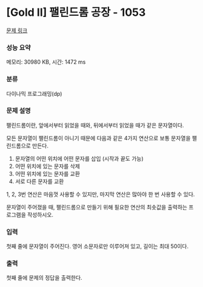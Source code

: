 # [Gold II] 팰린드롬 공장 - 1053 

[문제 링크](https://www.acmicpc.net/problem/1053) 

### 성능 요약

메모리: 30980 KB, 시간: 1472 ms

### 분류

다이나믹 프로그래밍(dp)

### 문제 설명

<p>팰린드롬이란, 앞에서부터 읽었을 때와, 뒤에서부터 읽었을 때가 같은 문자열이다.</p>

<p>모든 문자열이 팰린드롬이 아니기 때문에 다음과 같은 4가지 연산으로 보통 문자열을 팰린드롬으로 만든다.</p>

<ol>
	<li>문자열의 어떤 위치에 어떤 문자를 삽입 (시작과 끝도 가능)</li>
	<li>어떤 위치에 있는 문자를 삭제</li>
	<li>어떤 위치에 있는 문자를 교환</li>
	<li>서로 다른 문자를 교환</li>
</ol>

<p>1, 2, 3번 연산은 마음껏 사용할 수 있지만, 마지막 연산은 많아야 한 번 사용할 수 있다.</p>

<p>문자열이 주어졌을 때, 팰린드롬으로 만들기 위해 필요한 연산의 최솟값을 출력하는 프로그램을 작성하시오.</p>

### 입력 

 <p>첫째 줄에 문자열이 주어진다. 영어 소문자로만 이루어져 있고, 길이는 최대 50이다.</p>

### 출력 

 <p>첫째 줄에 문제의 정답을 출력한다.</p>

